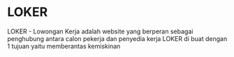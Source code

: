 # LOKER
LOKER - Lowongan Kerja adalah website yang berperan sebagai penghubung antara calon pekerja dan penyedia kerja LOKER di buat dengan 1 tujuan yaitu memberantas kemiskinan
